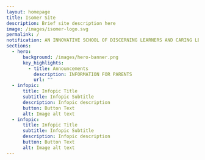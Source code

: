 ```yaml
---
layout: homepage
title: Isomer Site
description: Brief site description here
image: /images/isomer-logo.svg
permalink: /
notification: AN INNOVATIVE SCHOOL OF DISCERNING LEARNERS AND CARING LEADERS
sections:
  - hero:
      background: /images/hero-banner.png
      key_highlights:
        - title: Announcements
          description: INFORMATION FOR PARENTS
          url: ""
  - infopic:
      title: Infopic Title
      subtitle: Infopic Subtitle
      description: Infopic description
      button: Button Text
      alt: Image alt text
  - infopic:
      title: Infopic Title
      subtitle: Infopic Subtitle
      description: Infopic description
      button: Button Text
      alt: Image alt text
---
```

